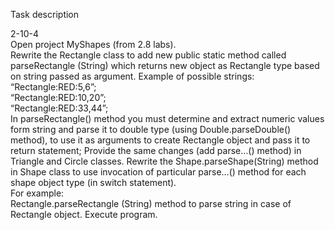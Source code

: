 Task description  
  
  2-10-4  
  Open project MyShapes (from 2.8 labs).  
  Rewrite the Rectangle class to add new public static method called parseRectangle (String) which returns new object as Rectangle type based on string passed as argument. Example of possible strings:  
  “Rectangle:RED:5,6”;  
  “Rectangle:RED:10,20”;  
  “Rectangle:RED:33,44”;  
  In parseRectangle() method you must determine and extract numeric values form string and parse it to double type (using Double.parseDouble() method), to use it as arguments to create Rectangle object and pass it to return statement; 
  Provide the same changes (add parse…() method) in Triangle and Circle classes. Rewrite the Shape.parseShape(String) method in Shape class to use invocation of particular parse…() method for each shape object type (in switch statement).  
  For example:  
  Rectangle.parseRectangle (String) method to parse string in case of Rectangle object. Execute program.  
